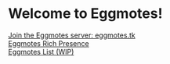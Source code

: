 # Welcome to Eggmotes!

[Join the Eggmotes server: eggmotes.tk](https://eggmotes.tk)  
[Eggmotes Rich Presence](https://rp.eggmotes.tk)  
[Eggmotes List (WIP)](list)
